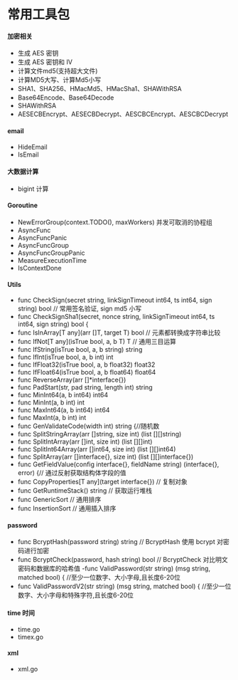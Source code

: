 # 常用工具包
#### 加密相关
- 生成 AES 密钥
- 生成 AES 密钥和 IV
- 计算文件md5(支持超大文件)
- 计算MD5大写、计算Md5小写
- SHA1、SHA256、HMacMd5、HMacSha1、SHAWithRSA
- Base64Encode、Base64Decode
- SHAWithRSA
- AESECBEncrypt、AESECBDecrypt、AESCBCEncrypt、AESCBCDecrypt

#### email
- HideEmail
- IsEmail

#### 大数据计算
- bigint 计算

#### Goroutine 
- NewErrorGroup(context.TODO(), maxWorkers) 并发可取消的协程组
- AsyncFunc
- AsyncFuncPanic
- AsyncFuncGroup
- AsyncFuncGroupPanic
- MeasureExecutionTime
- IsContextDone

#### Utils

- func CheckSign(secret string, linkSignTimeout int64, ts int64, sign string) bool // 常用签名验证, sign md5 小写
- func CheckSignSha1(secret, nonce string, linkSignTimeout int64, ts int64, sign string) bool {
- func IsInArray[T any](arr []T, target T) bool // 元素都转换成字符串比较
- func IfNot[T any](isTrue bool, a, b T) T  // 通用三目运算
- func IfString(isTrue bool, a, b string) string 
- func IfInt(isTrue bool, a, b int) int 
- func IfFloat32(isTrue bool, a, b float32) float32
- func IfFloat64(isTrue bool, a, b float64) float64 
- func ReverseArray(arr []*interface{}) 
- func PadStart(str, pad string, length int) string
- func MinInt64(a, b int64) int64
- func MinInt(a, b int) int
- func MaxInt64(a, b int64) int64 
- func MaxInt(a, b int) int
- func GenValidateCode(width int) string {//随机数
- func SplitStringArray(arr []string, size int) (list [][]string)
- func SplitIntArray(arr []int, size int) (list [][]int)
- func SplitInt64Array(arr []int64, size int) (list [][]int64)
- func SplitArray(arr []interface{}, size int) (list [][]interface{}) 
- func GetFieldValue(config interface{}, fieldName string) (interface{}, error) {// 通过反射获取结构体字段的值
- func CopyProperties[T any](target interface{}) // 复制对象
- func GetRuntimeStack() string // 获取运行堆栈
- func GenericSort  // 通用排序
- func InsertionSort // 通用插入排序

#### password
- func BcryptHash(password string) string // BcryptHash 使用 bcrypt 对密码进行加密
- func BcryptCheck(password, hash string) bool  // BcryptCheck 对比明文密码和数据库的哈希值
-func ValidPassword(str string) (msg string, matched bool) { //至少一位数字、大小字母,且长度6-20位
- func ValidPasswordV2(str string) (msg string, matched bool) { //至少一位数字、大小字母和特殊字符,且长度6-20位

#### time 时间
- time.go 
- timex.go

#### xml
- xml.go
